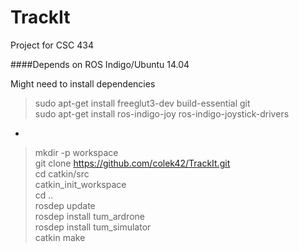 # TrackIt
Project for CSC 434

####Depends on
ROS Indigo/Ubuntu 14.04


Might need to install dependencies

> sudo apt-get install freeglut3-dev build-essential git  
> sudo apt-get install ros-indigo-joy ros-indigo-joystick-drivers  
  
-

>mkdir -p workspace  
>git clone https://github.com/colek42/TrackIt.git  
>cd catkin/src  
>catkin_init_workspace  
>cd ..  
>rosdep update  
>rosdep install tum_ardrone  
>rosdep install tum_simulator  
>catkin make  



